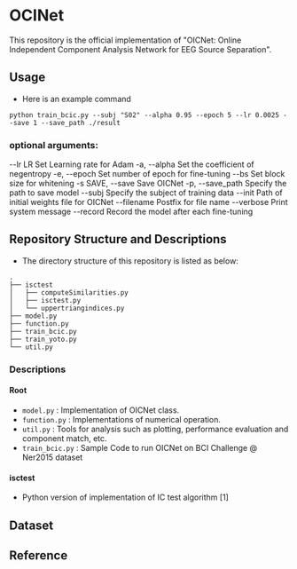 # OCINet
This repository is the official implementation of "OICNet: Online Independent Component Analysis Network for EEG Source Separation".
## Usage
* Here is an example command
```
python train_bcic.py --subj "S02" --alpha 0.95 --epoch 5 --lr 0.0025 --save 1 --save_path ./result 
```
### optional arguments:
--lr LR               Set Learning rate for Adam
-a, --alpha           Set the coefficient of negentropy
-e, --epoch           Set number of epoch for fine-tuning
--bs                  Set block size for whitening
-s SAVE, --save       Save OICNet
-p, --save_path       Specify the path to save model
--subj                Specify the subject of training data
--init                Path of initial weights file for OICNet
--filename            Postfix for file name
--verbose             Print system message
--record              Record the model after each fine-tuning
  
## Repository Structure and Descriptions
* The directory structure of this repository is listed as below:
```
.
├── isctest
│   ├── computeSimilarities.py
│   ├── isctest.py
│   └── uppertriangindices.py
├── model.py
├── function.py
├── train_bcic.py
├── train_yoto.py
└── util.py
```
### Descriptions
#### Root
* `model.py` : Implementation of OICNet class.
* `function.py` : Implementations of numerical operation.
* `util.py` : Tools for analysis such as plotting, performance evaluation and component match, etc.
* `train_bcic.py` : Sample Code to run OICNet on BCI Challenge @ Ner2015 dataset
#### isctest
* Python version of implementation of IC test algorithm [1]
## Dataset

## Reference
